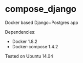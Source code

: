 # compose_django
Docker based Django+Postgres app

Dependencies:

- Docker 1.8.2
- Docker-compose 1.4.2

Tested on Ubuntu 14.04

